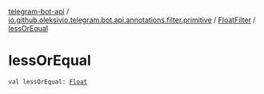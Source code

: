 [telegram-bot-api](../../index.md) / [io.github.oleksivio.telegram.bot.api.annotations.filter.primitive](../index.md) / [FloatFilter](index.md) / [lessOrEqual](./less-or-equal.md)

# lessOrEqual

`val lessOrEqual: `[`Float`](https://kotlinlang.org/api/latest/jvm/stdlib/kotlin/-float/index.html)